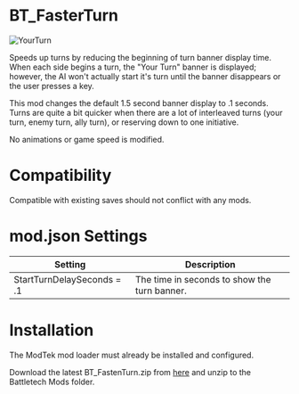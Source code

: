 # BT_FasterTurn
![YourTurn](https://user-images.githubusercontent.com/54865934/167538570-61b5d95e-40f3-4aee-b1c3-9dcb5613d668.png)

Speeds up turns by reducing the beginning of turn banner display time.
When each side begins a turn, the "Your Turn" banner is displayed; however, the AI won't actually start it's turn until the banner disappears or the user presses a key.

This mod changes the default 1.5 second banner display to .1 seconds.  Turns are quite a bit quicker when there are a lot of interleaved turns (your turn, enemy turn, ally turn), or reserving down to one initiative.


No animations or game speed is modified.

# Compatibility
Compatible with existing saves should not conflict with any mods.


# mod.json Settings

Setting | Description|
|---|---|
StartTurnDelaySeconds = .1| The time in seconds to show the turn banner.


# Installation

The ModTek mod loader must already be installed and configured.


Download the latest BT_FastenTurn.zip from [here](https://github.com/NBKRedSpy/BT_FasterTurn/releases/latest/) and unzip to the Battletech Mods folder.
